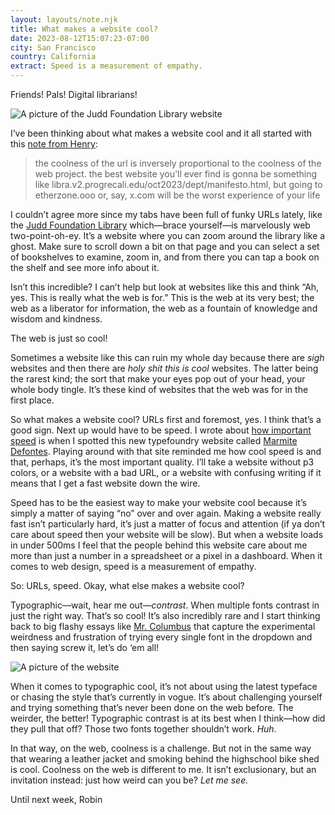 ```yaml
---
layout: layouts/note.njk
title: What makes a website cool?
date: 2023-08-12T15:07:23-07:00
city: San Francisco
country: California
extract: Speed is a measurement of empathy.
---
```


Friends! Pals! Digital librarians!

![A picture of the Judd Foundation Library website](/images/library.png)

I’ve been thinking about what makes a website cool and it all started with this [note from Henry](https://front-end.social/@henry/110787420208650070):

> the coolness of the url is inversely proportional to the coolness of the web project. the best website you'll ever find is gonna be something like libra.v2.progrecali.​edu/oct2023/dept/manifesto.html, but going to etherzone​.ooo or, say, x.​com will be the worst experience of your life

I couldn’t agree more since my tabs have been full of funky URLs lately, like the [Judd Foundation Library](https://library.juddfoundation.org/) which—brace yourself—is marvelously web two-point-oh-ey. It’s a website where you can zoom around the library like a ghost. Make sure to scroll down a bit on that page and you can select a set of bookshelves to examine, zoom in, and from there you can tap a book on the shelf and see more info about it.

Isn’t this incredible? I can’t help but look at websites like this and think “Ah, yes. This is really what the web is for.” This is the web at its very best; the web as a liberator for information, the web as a fountain of knowledge and wisdom and kindness.

The web is just so cool!

Sometimes a website like this can ruin my whole day because there are _sigh_ websites and then there are _holy shit this is cool_ websites. The latter being the rarest kind; the sort that make your eyes pop out of your head, your whole body tingle. It’s these kind of websites that the web was for in the first place.

So what makes a website cool? URLs first and foremost, yes. I think that’s a good sign. Next up would have to be speed. I wrote about [how important speed](https://robinrendle.com/notes/marmite-defontes/) is when I spotted this new typefoundry website called [Marmite Defontes](https://marmitedefontes.com/). Playing around with that site reminded me how cool speed is and that, perhaps, it’s the most important quality. I’ll take a website without p3 colors, or a website with a bad URL, or a website with confusing writing if it means that I get a fast website down the wire.

Speed has to be the easiest way to make your website cool because it’s simply a matter of saying “no” over and over again. Making a website really fast isn’t particularly hard, it’s just a matter of focus and attention (if ya don’t care about speed then your website will be slow). But when a website loads in under 500ms I feel that the people behind this website care about me more than just a number in a spreadsheet or a pixel in a dashboard. When it comes to web design, speed is a measurement of empathy.

So: URLs, speed. Okay, what else makes a website cool?

Typographic—wait, hear me out—_contrast_. When multiple fonts contrast in just the right way. That’s so cool! It’s also incredibly rare and I start thinking back to big flashy essays like [Mr. Columbus](https://jack-columbus.pgatour.com/01-mr-columbus) that capture the experimental weirdness and frustration of trying every single font in the dropdown and then saying screw it, let’s do ‘em all!

![A picture of the website](/images/mr-columbus.png)

When it comes to typographic cool, it’s not about using the latest typeface or chasing the style that’s currently in vogue. It’s about challenging yourself and trying something that’s never been done on the web before. The weirder, the better! Typographic contrast is at its best when I think—how did they pull that off? Those two fonts together shouldn’t work. _Huh_.

In that way, on the web, coolness is a challenge. But not in the same way that wearing a leather jacket and smoking behind the highschool bike shed is cool. Coolness on the web is different to me. It isn’t exclusionary, but an invitation instead: just how weird can you be? _Let me see._

Until next week,
Robin
